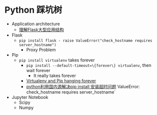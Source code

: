 # Python 踩坑树
- Application architecture
  - [理解Flask大型应用结构](https://www.dreamer.im/2019/04/01/flask/%E7%90%86%E8%A7%A3Flask%E5%A4%A7%E5%9E%8B%E5%BA%94%E7%94%A8%E7%BB%93%E6%9E%84/)
- Flask
  - `pip install flask - raise ValueError("check_hostname requires server_hostname")`
    - Proxy Problem
- Pip
  - `pip install virtualenv` takes forever
    - `pip install --default-timeout=\{forever\} virtualenv`, then wait forever
      - It really takes forever
    - [Virtualenv and Pip hanging forever](https://stackoverflow.com/questions/40093814/virtualenv-and-pip-hanging-forever)
    - [python利用国内源解决pip install 安装超时问题](https://blog.csdn.net/ezreal_tao/article/details/102142789)
ValueError: check_hostname requires server_hostname`
- Jupyter Notebook
  - Scipy
  - Numpy